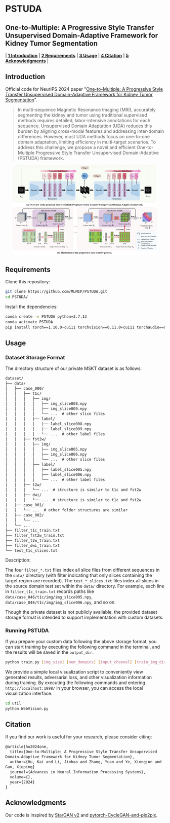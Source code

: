 # PSTUDA
## One-to-Multiple: A Progressive Style Transfer Unsupervised Domain-Adaptive Framework for Kidney Tumor Segmentation

| **[1 Introduction](#introduction)** 
| **[2 Requirements](#requirements)**
| **[3 Usage](#usage)**
| **[4 Citation](#citation)**
| **[5 Acknowledgments](#acknowledgments)** |

<a id="introduction"></a>
## Introduction

Official code for NeurIPS 2024 paper "[One-to-Multiple: A Progressive Style Transfer Unsupervised Domain-Adaptive Framework for Kidney Tumor Segmentation]()".

> In multi-sequence Magnetic Resonance Imaging (MRI), accurately segmenting the kidney and tumor using traditional supervised methods requires detailed, labor-intensive annotations for each sequence. Unsupervised Domain Adaptation (UDA) reduces this burden by aligning cross-modal features and addressing inter-domain differences. However, most UDA methods focus on one-to-one domain adaptation, limiting efficiency in multi-target scenarios. To address this challenge, we propose a novel and efficient One-to-Multiple Progressive Style Transfer Unsupervised Domain-Adaptive (PSTUDA) framework.

<div align=center><img src="PSTUDA.png", width="90%"></div>

<a id="requirements"></a>
## Requirements

Clone this repository:

```bash
git clone https://github.com/MLMIP/PSTUDA.git
cd PSTUDA/
```

Install the dependencies:

```bash
conda create -n PSTUDA python=3.7.13
conda activate PSTUDA
pip install torch==1.10.0+cu111 torchvision==0.11.0+cu111 torchaudio==0.10.0 -f https://download.pytorch.org/whl/torch_stable.html
```

<a id="usage"></a>

## Usage

### Dataset Storage Format

The directory structure of our private MSKT dataset is as follows:

```
dataset/
├── data/
│   ├── case_000/
│   │   ├── t1c/
│   │   │   ├── img/
│   │   │   │   ├── img_slice008.npy
│   │   │   │   ├── img_slice009.npy
│   │   │   │   └── ...  # other slice files
│   │   │   ├── label/
│   │   │   │   ├── label_slice008.npy
│   │   │   │   ├── label_slice009.npy
│   │   │   │   └── ...  # other label files
│   │   ├── fst2w/
│   │   │   ├── img/
│   │   │   │   ├── img_slice005.npy
│   │   │   │   ├── img_slice006.npy
│   │   │   │   └── ...  # other slice files
│   │   │   ├── label/
│   │   │   │   ├── label_slice005.npy
│   │   │   │   ├── label_slice006.npy
│   │   │   │   └── ...  # other label files
│   │   ├── t2w/
│   │   │   └── ...  # structure is similar to t1c and fst2w
│   │   ├── dwi/
│   │   │   └── ...  # structure is similar to t1c and fst2w
│   ├── case_001/
│   │   └── ...  # other folder structures are similar
│   ├── case_002/
│   │   └── ...
│   └── ...
├── filter_t1c_train.txt
├── filter_fst2w_train.txt
├── filter_t2w_train.txt
├── filter_dwi_train.txt
└── test_t1c_slices.txt
```

Description:

The four `filter_*.txt` files index all slice files from different sequences in the `data/` directory (with filter indicating that only slices containing the target region are recorded). 
The `test_*_slices.txt` files index all slices in the source domain test set within the `data/` directory.
For example, each line in `filter_t1c_train.txt` records paths like `data/case_046/t1c/img/img_slice005.npy`, `data/case_046/t1c/img/img_slice006.npy`, and so on.

Though the private dataset is not publicly available, the provided dataset storage format is intended to support implementation with custom datasets.

### Running PSTUDA

If you prepare your custom data following the above storage format, you can start training by executing the following command in the terminal, and the results will be saved in the `output_dir`.


```bash
python train.py [img_size] [num_domains] [input_channel] [train_img_dir] [val_img_dir]
```

We provide a simple local visualization script to conveniently view generated results, adversarial loss, and other visualization information during training. By executing the following commands and entering ```http://localhost:1998/``` in your browser, you can access the local visualization interface.

```bash
cd util
python WebVision.py
```

<a id="citation"></a>

## Citation

If you find our work is useful for your research, please consider citing:

```
@article{hu2024one,
  title={One-to-Multiple: A Progressive Style Transfer Unsupervised Domain-Adaptive Framework for Kidney Tumor Segmentation},
  author={Hu, Kai and Li, Jinhao and Zhang, Yuan and Ye, Xiongjun and Gao, Xieping}
  journal={Advances in Neural Information Processing Systems},
  volume={},
  year={2024}
}
```

<a id="acknowledgments"></a>

## Acknowledgments

Our code is inspired by [StarGAN v2](https://github.com/clovaai/stargan-v2) and [pytorch-CycleGAN-and-pix2pix](https://github.com/junyanz/pytorch-CycleGAN-and-pix2pix).
